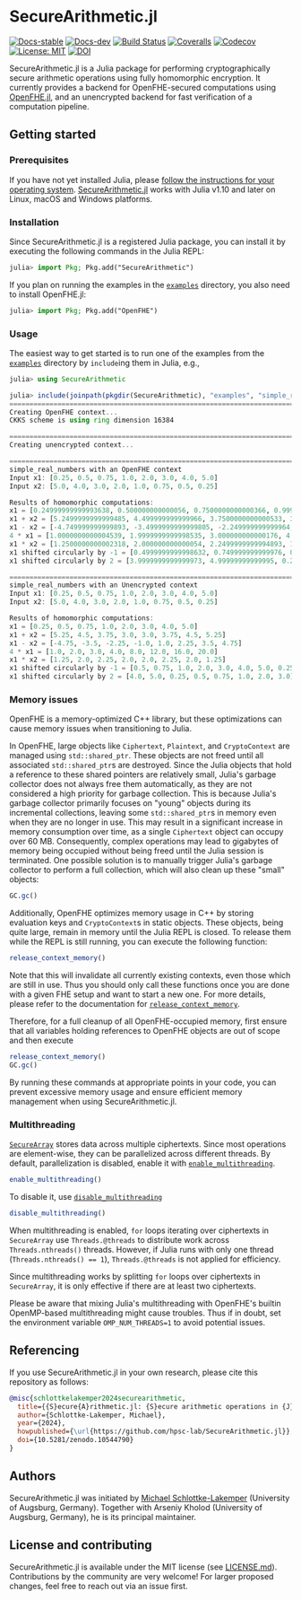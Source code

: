 # SecureArithmetic.jl

[![Docs-stable](https://img.shields.io/badge/docs-stable-blue.svg)](https://hpsc-lab.github.io/SecureArithmetic.jl/stable)
[![Docs-dev](https://img.shields.io/badge/docs-dev-blue.svg)](https://hpsc-lab.github.io/SecureArithmetic.jl/dev)
[![Build Status](https://github.com/hpsc-lab/SecureArithmetic.jl/actions/workflows/ci.yml/badge.svg)](https://github.com/hpsc-lab/SecureArithmetic.jl/actions?query=workflow%3ACI)
[![Coveralls](https://coveralls.io/repos/github/hpsc-lab/SecureArithmetic.jl/badge.svg)](https://coveralls.io/github/hpsc-lab/SecureArithmetic.jl)
[![Codecov](https://codecov.io/gh/hpsc-lab/SecureArithmetic.jl/branch/main/graph/badge.svg)](https://codecov.io/gh/hpsc-lab/SecureArithmetic.jl)
[![License: MIT](https://img.shields.io/badge/License-MIT-success.svg)](https://opensource.org/license/mit/)
[![DOI](https://zenodo.org/badge/DOI/10.5281/zenodo.10544790.svg)](https://doi.org/10.5281/zenodo.10544790)

SecureArithmetic.jl is a Julia package for performing cryptographically secure arithmetic
operations using fully homomorphic encryption. It currently provides a backend for
OpenFHE-secured computations using [OpenFHE.jl](https://github.com/hpsc-lab/OpenFHE.jl), and
an unencrypted backend for fast verification of a computation pipeline.


## Getting started

### Prerequisites
If you have not yet installed Julia, please [follow the instructions for your
operating system](https://julialang.org/downloads/platform/).
[SecureArithmetic.jl](https://github.com/hpsc-lab/SecureArithmetic.jl) works with Julia v1.10
and later on Linux, macOS and Windows platforms.

### Installation
Since SecureArithmetic.jl  is a registered Julia package, you can install it by executing
the following commands in the Julia REPL:
```julia
julia> import Pkg; Pkg.add("SecureArithmetic")
```
If you plan on running the examples in the
[`examples`](https://github.com/hpsc-lab/SecureArithmetic.jl/tree/main/examples) directory,
you also need to install OpenFHE.jl:
```julia
julia> import Pkg; Pkg.add("OpenFHE")
```

### Usage
The easiest way to get started is to run one of the examples from the
[`examples`](https://github.com/hpsc-lab/SecureArithmetic.jl/tree/main/examples) directory by
`include`ing them in Julia, e.g.,
```julia
julia> using SecureArithmetic

julia> include(joinpath(pkgdir(SecureArithmetic), "examples", "simple_real_numbers.jl"))
================================================================================
Creating OpenFHE context...
CKKS scheme is using ring dimension 16384

================================================================================
Creating unencrypted context...

================================================================================
simple_real_numbers with an OpenFHE context
Input x1: [0.25, 0.5, 0.75, 1.0, 2.0, 3.0, 4.0, 5.0]
Input x2: [5.0, 4.0, 3.0, 2.0, 1.0, 0.75, 0.5, 0.25]

Results of homomorphic computations:
x1 = [0.24999999999993638, 0.500000000000056, 0.7500000000000366, 0.9999999999999498, 2.0000000000000333, 3.0000000000000675, 3.9999999999999902, 4.99999999999997]
x1 + x2 = [5.2499999999999485, 4.499999999999966, 3.7500000000000533, 3.0000000000000466, 3.000000000000019, 3.7499999999999836, 4.499999999999986, 5.249999999999975]
x1 - x2 = [-4.749999999999893, -3.4999999999999805, -2.249999999999964, -0.9999999999998668, 0.9999999999999534, 2.249999999999984, 3.5000000000000973, 4.749999999999956]
4 * x1 = [1.0000000000004539, 1.9999999999998535, 3.000000000000176, 4.000000000000274, 7.999999999998697, 12.000000000000373, 15.999999999998332, 20.00000000000011]
x1 * x2 = [1.2500000000002318, 2.000000000000054, 2.2499999999994893, 1.9999999999998272, 2.000000000000205, 2.25000000000003, 1.9999999999997906, 1.2499999999996558]
x1 shifted circularly by -1 = [0.4999999999998632, 0.749999999999976, 0.9999999999999369, 1.9999999999999858, 2.9999999999998677, 4.000000000000045, 5.000000000000059, 0.25000000000002087]
x1 shifted circularly by 2 = [3.9999999999999973, 4.99999999999995, 0.2499999999999567, 0.49999999999996825, 0.7500000000000793, 0.9999999999998956, 2.00000000000004, 2.999999999999985]

================================================================================
simple_real_numbers with an Unencrypted context
Input x1: [0.25, 0.5, 0.75, 1.0, 2.0, 3.0, 4.0, 5.0]
Input x2: [5.0, 4.0, 3.0, 2.0, 1.0, 0.75, 0.5, 0.25]

Results of homomorphic computations:
x1 = [0.25, 0.5, 0.75, 1.0, 2.0, 3.0, 4.0, 5.0]
x1 + x2 = [5.25, 4.5, 3.75, 3.0, 3.0, 3.75, 4.5, 5.25]
x1 - x2 = [-4.75, -3.5, -2.25, -1.0, 1.0, 2.25, 3.5, 4.75]
4 * x1 = [1.0, 2.0, 3.0, 4.0, 8.0, 12.0, 16.0, 20.0]
x1 * x2 = [1.25, 2.0, 2.25, 2.0, 2.0, 2.25, 2.0, 1.25]
x1 shifted circularly by -1 = [0.5, 0.75, 1.0, 2.0, 3.0, 4.0, 5.0, 0.25]
x1 shifted circularly by 2 = [4.0, 5.0, 0.25, 0.5, 0.75, 1.0, 2.0, 3.0]
```

### Memory issues
OpenFHE is a memory-optimized C++ library, but these optimizations can cause
memory issues when transitioning to Julia.

In OpenFHE, large objects like `Ciphertext`, `Plaintext`, and `CryptoContext` are managed
using `std::shared_ptr`. These objects are not freed until all associated `std::shared_ptr`s
are destroyed. Since the Julia objects that hold a reference to these shared pointers are relatively
small, Julia's garbage collector does not always free them automatically, as they are not considered
a high priority for garbage collection. This is because Julia's garbage collector primarily
focuses on "young" objects during its incremental collections, leaving some `std::shared_ptr`s
in memory even when they are no longer in use. This may result in a significant increase in memory
consumption over time, as a single `Ciphertext` object can occupy over 60 MB. Consequently, complex
operations may lead to gigabytes of memory being occupied without being freed until the Julia
session is terminated. One possible solution is to manually trigger Julia's garbage collector
to perform a full collection, which will also clean up these "small" objects:
```julia
GC.gc()
```

Additionally, OpenFHE optimizes memory usage in C++ by storing evaluation keys and `CryptoContext`s
in static objects. These objects, being quite large, remain in memory until the Julia REPL is
closed. To release them while the REPL is still running, you can execute the following function:
```julia
release_context_memory()
```
Note that this will invalidate all currently existing contexts, even those which are
still in use. Thus you should only call these functions once you are done with a given
FHE setup and want to start a new one.
For more details, please refer to the documentation for [`release_context_memory`](@ref).

Therefore, for a full cleanup of all OpenFHE-occupied memory, first ensure that all variables holding
references to OpenFHE objects are out of scope and then execute
```julia
release_context_memory()
GC.gc()
```
By running these commands at appropriate points in your code, you can prevent excessive memory
usage and ensure efficient memory management when using SecureArithmetic.jl.


### Multithreading
[`SecureArray`](@ref) stores data across multiple ciphertexts. Since most operations are element-wise,
they can be parallelized across different threads. By default, parallelization is disabled, enable it
with [`enable_multithreading`](@ref).
```julia
enable_multithreading()
```
To disable it, use [`disable_multithreading`](@ref)
```julia
disable_multithreading()
```
When multithreading is enabled, `for` loops iterating over ciphertexts in `SecureArray` use
`Threads.@threads` to distribute work across `Threads.nthreads()` threads. However, if Julia runs
with only one thread (`Threads.nthreads() == 1`), `Threads.@threads` is not applied for efficiency.

Since multithreading works by splitting `for` loops over ciphertexts in `SecureArray`,
it is only effective if there are at least two ciphertexts.

Please be aware that mixing Julia's multithreading with OpenFHE's builtin OpenMP-based
multithreading might cause troubles. Thus if in doubt, set the environment variable
`OMP_NUM_THREADS=1` to avoid potential issues.


## Referencing
If you use SecureArithmetic.jl in your own research, please cite this repository as follows:
```bibtex
@misc{schlottkelakemper2024securearithmetic,
  title={{S}ecure{A}rithmetic.jl: {S}ecure arithmetic operations in {J}ulia using fully homomorphic encryption},
  author={Schlottke-Lakemper, Michael},
  year={2024},
  howpublished={\url{https://github.com/hpsc-lab/SecureArithmetic.jl}},
  doi={10.5281/zenodo.10544790}
}
```


## Authors
SecureArithmetic.jl was initiated by [Michael Schlottke-Lakemper](https://hpsc.math.uni-augsburg.de)
(University of Augsburg, Germany). Together with Arseniy Kholod (University of Augsburg, Germany),
he is its principal maintainer.


## License and contributing
SecureArithmetic.jl is available under the MIT license (see [LICENSE.md](LICENSE.md)).
Contributions by the community are very welcome! For larger proposed changes, feel free
to reach out via an issue first.
